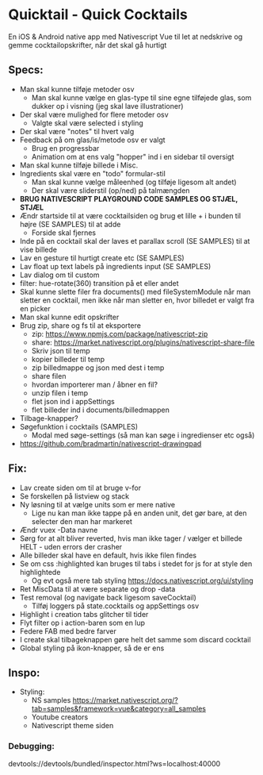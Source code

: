 # Quicktail - Quick Cocktails

En iOS & Android native app med Nativescript Vue til let at nedskrive og gemme cocktailopskrifter, når det skal gå hurtigt

## Specs:
- Man skal kunne tilføje metoder osv
	-	Man skal kunne vælge en glas-type til sine egne tilføjede glas, som dukker op i visning (jeg skal lave illustrationer)
- Der skal være mulighed for flere metoder osv
	- Valgte skal være selected i styling
- Der skal være "notes" til hvert valg
- Feedback på om glas/is/metode osv er valgt
	- Brug en progressbar
	-	Animation om at ens valg "hopper" ind i en sidebar til oversigt
- Man skal kunne tilføje billede i Misc.
- Ingredients skal være en "todo" formular-stil
	- Man skal kunne vælge måleenhed (og tilføje ligesom alt andet)
	- Der skal være sliderstil (op/ned) på talmængden
- **BRUG NATIVESCRIPT PLAYGROUND CODE SAMPLES OG STJÆL, STJÆL**
- Ændr startside til at være cocktailsiden og brug et lille + i bunden til højre (SE SAMPLES) til at adde
	- Forside skal fjernes
- Inde på en cocktail skal der laves et parallax scroll (SE SAMPLES) til at vise billede
- Lav en gesture til hurtigt create etc (SE SAMPLES)
- Lav float up text labels på ingredients input (SE SAMPLES)
- Lav dialog om til custom
- filter: hue-rotate(360) transition på et eller andet
- Skal kunne slette filer fra documents() med fileSystemModule når man sletter en cocktail, men ikke når man sletter en, hvor billedet er valgt fra en picker
- Man skal kunne edit opskrifter
- Brug zip, share og fs til at eksportere
	- zip: https://www.npmjs.com/package/nativescript-zip
	- share: https://market.nativescript.org/plugins/nativescript-share-file
	- Skriv json til temp
	- kopier billeder til temp
	- zip billedmappe og json med dest i temp
	- share filen
	- hvordan importerer man / åbner en fil?
	- unzip filen i temp
	- flet json ind i appSettings
	- flet billeder ind i documents/billedmappen
- Tilbage-knapper?
- Søgefunktion i cocktails (SAMPLES)
	- Modal med søge-settings (så man kan søge i ingredienser etc også)
- https://github.com/bradmartin/nativescript-drawingpad

## Fix:
- Lav create siden om til at bruge v-for
- Se forskellen på listview og stack
- Ny løsning til at vælge units som er mere native
	- Lige nu kan man ikke tappe på en anden unit, det gør bare, at den selecter den man har markeret
- Ændr vuex -Data navne
- Sørg for at alt bliver reverted, hvis man ikke tager / vælger et billede HELT - uden errors der crasher
- Alle billeder skal have en default, hvis ikke filen findes
- Se om css :highlighted kan bruges til tabs i stedet for js for at style den highlightede
	- Og evt også mere tab styling https://docs.nativescript.org/ui/styling
- Ret MiscData til at være separate og drop -data
- Test removal (og navigate back ligesom saveCocktail)
	- Tilføj loggers på state.cocktails og appSettings osv
- Highlight i creation tabs glitcher til tider
- Flyt filter op i action-baren som en lup
- Federe FAB med bedre farver
- I create skal tilbageknappen gøre helt det samme som discard cocktail
- Global styling på ikon-knapper, så de er ens

## Inspo:
- Styling:
	- NS samples https://market.nativescript.org/?tab=samples&framework=vue&category=all_samples
	- Youtube creators
	- Nativescript theme siden

### Debugging:
devtools://devtools/bundled/inspector.html?ws=localhost:40000
